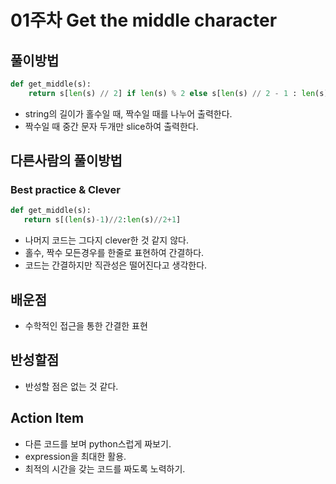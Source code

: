 # 01주차 Get the middle character

## 풀이방법
```python
def get_middle(s):
    return s[len(s) // 2] if len(s) % 2 else s[len(s) // 2 - 1 : len(s) // 2 + 1]
```
* string의 길이가 홀수일 때, 짝수일 때를 나누어 출력한다.
* 짝수일 때 중간 문자 두개만 slice하여 출력한다.

## 다른사람의 풀이방법

### Best practice & Clever
```python
def get_middle(s):
   return s[(len(s)-1)//2:len(s)//2+1]
```
* 나머지 코드는 그다지 clever한 것 같지 않다.
* 홀수, 짝수 모든경우를 한줄로 표현하여 간결하다.
* 코드는 간결하지만 직관성은 떨어진다고 생각한다.

## 배운점
* 수학적인 접근을 통한 간결한 표현

## 반성할점
* 반성할 점은 없는 것 같다.

## Action Item
* 다른 코드를 보며 python스럽게 짜보기.
* expression을 최대한 활용.
* 최적의 시간을 갖는 코드를 짜도록 노력하기.